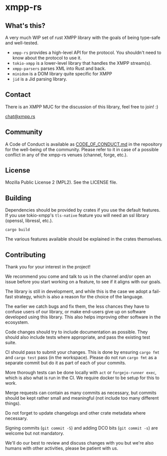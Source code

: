xmpp-rs
=======

What's this?
------------

A very much WIP set of rust XMPP library with the goals of being type-safe and
well-tested.

- `xmpp-rs` provides a high-level API for the protocol. You shouldn't need to
  know about the protocol to use it.
- `tokio-xmpp` is a lower-level library that handles the XMPP stream(s).
- `xmpp-parsers` parses XML into Rust and back.
- `minidom` is a DOM library quite specific for XMPP
- `jid` is a Jid parsing library.

Contact
-------

There is an XMPP MUC for the discussion of this library, feel free to join! :)

[chat@xmpp.rs](xmpp:chat@xmpp.rs?join)

Community
---------

A Code of Conduct is available as
[CODE\_OF\_CONDUCT.md](https://gitlab.com/xmpp-rs/xmpp-rs/-/raw/main/CODE_OF_CONDUCT.md)
in the repository for the well-being of the community. Please refer to it in
case of a possible conflict in any of the xmpp-rs venues (channel, forge,
etc.).

License
-------

Mozilla Public License 2 (MPL2). See the LICENSE file.

Building
--------

Dependencies should be provided by crates if you use the default features. If
you use tokio-xmpp's `tls-native` feature you will need an ssl library
(openssl, libressl, etc.).

```
cargo build
```

The various features available should be explained in the crates themselves.

Contributing
------------

Thank you for your interest in the project!

We recommend you come and talk to us in the channel and/or open an issue
before you start working on a feature, to see if it aligns with our goals.

The library is still in development, and while this is the case we adopt a
fail-fast strategy, which is also a reason for the choice of the language.

The earlier we catch bugs and fix them, the less chances they have to confuse
users of our library, or make end-users give up on software developed using
this library. This also helps improving other software in the ecosystem.

Code changes should try to include documentation as possible. They should also
include tests where appropriate, and pass the existing test suite.

CI should pass to submit your changes. This is done by ensuring `cargo fmt`
and `cargo test` pass (in the workspace). Please do not run `cargo fmt` as a
separate commit but do it as part of each of your commits.

More thorough tests can be done locally with `act` or `forgejo-runner
exec`, which is also what is run in the CI. We require docker to be setup for
this to work.

Merge requests can contain as many commits as necessary, but commits should be
kept rather small and meaningful (not include too many different things).

Do not forget to update changelogs and other crate metadata where necessary.

Signing commits (`git commit -S`) and adding DCO bits (`git commit -s`) are
welcome but not mandatory.

We'll do our best to review and discuss changes with you but we're also humans
with other activities, please be patient with us.
